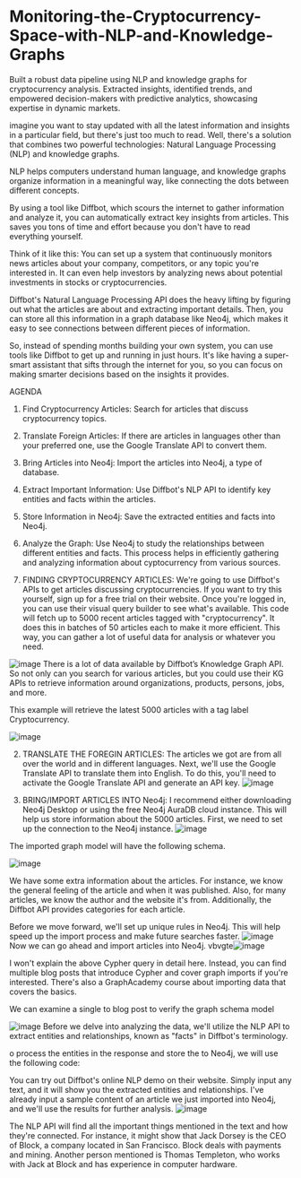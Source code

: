 # Monitoring-the-Cryptocurrency-Space-with-NLP-and-Knowledge-Graphs
Built a robust data pipeline using NLP and knowledge graphs for cryptocurrency analysis. Extracted insights, identified trends, and empowered decision-makers with predictive analytics, showcasing expertise in dynamic markets.

imagine you want to stay updated with all the latest information and insights in a particular field, but there's just too much to read. Well, there's a solution that combines two powerful technologies: Natural Language Processing (NLP) and knowledge graphs.

NLP helps computers understand human language, and knowledge graphs organize information in a meaningful way, like connecting the dots between different concepts.

By using a tool like Diffbot, which scours the internet to gather information and analyze it, you can automatically extract key insights from articles. This saves you tons of time and effort because you don't have to read everything yourself.

Think of it like this: You can set up a system that continuously monitors news articles about your company, competitors, or any topic you're interested in. It can even help investors by analyzing news about potential investments in stocks or cryptocurrencies.

Diffbot's Natural Language Processing API does the heavy lifting by figuring out what the articles are about and extracting important details. Then, you can store all this information in a graph database like Neo4j, which makes it easy to see connections between different pieces of information.

So, instead of spending months building your own system, you can use tools like Diffbot to get up and running in just hours. It's like having a super-smart assistant that sifts through the internet for you, so you can focus on making smarter decisions based on the insights it provides.

AGENDA
1. Find Cryptocurrency Articles: Search for articles that discuss cryptocurrency topics.
2. Translate Foreign Articles: If there are articles in languages other than your preferred one, use the Google Translate API to convert them.
3. Bring Articles into Neo4j: Import the articles into Neo4j, a type of database.
4. Extract Important Information: Use Diffbot's NLP API to identify key entities and facts within the articles.
5. Store Information in Neo4j: Save the extracted entities and facts into Neo4j.
6. Analyze the Graph: Use Neo4j to study the relationships between different entities and facts.
This process helps in efficiently gathering and analyzing information about cyptocurrency from various sources.

1. FINDING CRYPTOCURRENCY ARTICLES:
   We're going to use Diffbot's APIs to get articles discussing cryptocurrencies. If you want to try this yourself, sign up for a free trial on their website. Once you're logged in, you can use their visual query builder to see what's available. This code will fetch up to 5000 recent articles tagged with "cryptocurrency". It does this in batches of 50 articles each to make it more efficient. This way, you can gather a lot of useful data for analysis or whatever you need.

![image](https://github.com/ABHHI88/Monitoring-the-Cryptocurrency-Space-with-NLP-and-Knowledge-Graphs/assets/116937921/4f60f590-ee1b-4695-a56a-4a82914b36ad)
There is a lot of data available by Diffbot’s Knowledge Graph API. So not only can you search for various articles, but you could use their KG APIs to retrieve information around organizations, products, persons, jobs, and more.

This example will retrieve the latest 5000 articles with a tag label Cryptocurrency.

![image](https://github.com/ABHHI88/Monitoring-the-Cryptocurrency-Space-with-NLP-and-Knowledge-Graphs/assets/116937921/fa4b93f9-f9b9-4a4d-8b89-340b388a57d7)

2. TRANSLATE THE FOREGIN ARTICLES:
   The articles we got are from all over the world and in different languages. Next, we'll use the Google Translate API to translate them into English. To do this, you'll need to activate the Google Translate API and generate an API key.
![image](https://github.com/ABHHI88/Monitoring-the-Cryptocurrency-Space-with-NLP-and-Knowledge-Graphs/assets/116937921/f09cecc5-8e26-4341-aaf7-2df61a6eb472)

3. BRING/IMPORT ARTICLES INTO Neo4j:
    I recommend either downloading Neo4j Desktop or using the free Neo4j AuraDB cloud instance. This will help us store information about the 5000 articles. First, we need to set up the connection to the Neo4j instance.
   ![image](https://github.com/ABHHI88/Monitoring-the-Cryptocurrency-Space-with-NLP-and-Knowledge-Graphs/assets/116937921/34432f1b-3b87-40c4-a173-ae66e67ecf57)
   
The imported graph model will have the following schema.

![image](https://github.com/ABHHI88/Monitoring-the-Cryptocurrency-Space-with-NLP-and-Knowledge-Graphs/assets/116937921/f1b7328d-0165-4082-859a-5ec315d4cea7)

We have some extra information about the articles. For instance, we know the general feeling of the article and when it was published. Also, for many articles, we know the author and the website it's from. Additionally, the Diffbot API provides categories for each article.

Before we move forward, we'll set up unique rules in Neo4j. This will help speed up the import process and make future searches faster.
![image](https://github.com/ABHHI88/Monitoring-the-Cryptocurrency-Space-with-NLP-and-Knowledge-Graphs/assets/116937921/42a45500-cc5e-454e-ba8a-a68989175367)
Now we can go ahead and import articles into Neo4j.
vbvgte![image](https://github.com/ABHHI88/Monitoring-the-Cryptocurrency-Space-with-NLP-and-Knowledge-Graphs/assets/116937921/bb439b17-db83-4a2e-95b8-7b2a1e509915)

I won't explain the above Cypher query in detail here. Instead, you can find multiple blog posts that introduce Cypher and cover graph imports if you're interested. There's also a GraphAcademy course about importing data that covers the basics.

We can examine a single to blog post to verify the graph schema model

![image](https://github.com/ABHHI88/Monitoring-the-Cryptocurrency-Space-with-NLP-and-Knowledge-Graphs/assets/116937921/cca9be1b-12ef-4413-9a09-dfe9cfc9885c)
Before we delve into analyzing the data, we'll utilize the NLP API to extract entities and relationships, known as "facts" in Diffbot's terminology.

o process the entities in the response and store the to Neo4j, we will use the following code:

You can try out Diffbot's online NLP demo on their website. Simply input any text, and it will show you the extracted entities and relationships. I've already input a sample content of an article we just imported into Neo4j, and we'll use the results for further analysis.
![image](https://github.com/ABHHI88/Monitoring-the-Cryptocurrency-Space-with-NLP-and-Knowledge-Graphs/assets/116937921/750e7e0b-9e7e-405e-b2ba-8c401ad9240a)

The NLP API will find all the important things mentioned in the text and how they're connected. For instance, it might show that Jack Dorsey is the CEO of Block, a company located in San Francisco. Block deals with payments and mining. Another person mentioned is Thomas Templeton, who works with Jack at Block and has experience in computer hardware.







